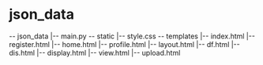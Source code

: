 # json_data

\-- json_data
    |-- main.py
    \-- static
        |-- style.css
    \-- templates
        |-- index.html
        |-- register.html
        |-- home.html
        |-- profile.html
        |-- layout.html
        |-- df.html
        |-- dis.html
        |-- display.html
        |-- view.html
        |-- upload.html
